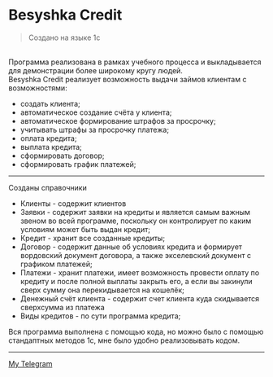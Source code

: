 # Besyshka Credit
> Создано на языке 1с
<br>
Программа реализована в рамках учебного процесса и выкладывается для демонстрации более широкому кругу людей. 
<br>
Besyshka Credit реализует возможность выдачи займов клиентам с возможностями:
 
 - создать клиента;
 - автоматическое создание счёта у клиента;
 - автоматическое формирование штрафов за просрочку;
 - учитывать штрафы за просрочку платежа;
 - оплата кредита;
 - выплата кредита;
 - сформировать договор;
 - сформировать график платежей;
 ___
Созданы справочники 
 - Клиенты - содержит клиентов
 - Заявки - содержит заявки на кредиты и является самым важным звеном во всей программе, поскольку он контролирует по каким условиям может быть выдан кредит;
 - Кредит - хранит все созданные кредиты;
 - Договор - содержит данные об условиях кредита и формирует вордовский документ договора, а также экселевский документ с графиком платежей;
 - Платежи - хранит платежи, имеет возможность провести оплату по кредиту и после полной выплаты закрыть его, а если вы закинули сверх сумму она перекидывается на кошелёк;
 - Денежный счёт клиента - содержит счет клиента куда скидывается сверхсумма из платежа
 - Виды кредитов - по сути программа кредита;
 
Вся программа выполнена с помощью кода, но можно было с помощью стандаптных методов 1с, мне было удобно реализовывать кодом.

___
[My Telegram](https://t.me/BESpalikov)
